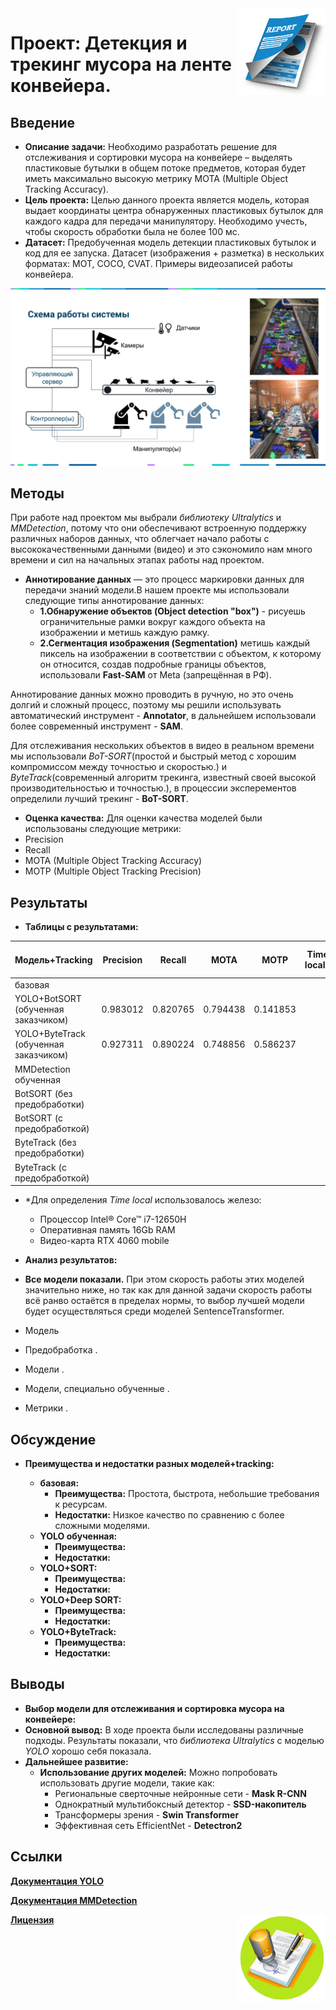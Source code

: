 <div>
<img src='https://github.com/FedorSafonov/computer-vision-for-conveyor-belt/blob/main/report_images/report.png' align="right" height="139" />
</div>

# Проект: Детекция и трекинг мусора на ленте конвейера.

## Введение

* **Описание задачи:**  Необходимо разработать решение для отслеживания и сортировки мусора на конвейере – выделять пластиковые бутылки в общем потоке предметов, которая будет иметь максимально высокую метрику MOTA (Multiple Object Tracking Accuracy).
* **Цель проекта:**  Целью данного проекта является модель, которая выдает координаты центра обнаруженных пластиковых бутылок для каждого кадра для передачи манипулятору. Необходимо учесть, чтобы скорость обработки была не более 100 мс.
* **Датасет:** Предобученная модель детекции пластиковых бутылок и код для ее запуска. Датасет (изображения + разметка) в нескольких форматах: MOT, COCO, CVAT. Примеры видеозаписей работы конвейера.

<div>
<img src='https://github.com/FedorSafonov/computer-vision-for-conveyor-belt/blob/main/report_images/%D0%9A%D0%BE%D0%BD%D0%B2%D0%B5%D0%B9%D0%B5%D1%80.png'/>
</div>
 
## Методы
 При работе над проектом мы выбрали *библиотеку Ultralytics* и *MMDetection*, потому что они обеспечивают встроенную поддержку различных наборов данных, что облегчает начало работы с высококачественными данными (видео) и это сэкономило нам много времени и сил на начальных этапах работы над проектом. 

 * **Аннотирование данных** — это процесс маркировки данных для передачи знаний модели.В нашем проекте мы использовали следующие типы аннотирование данных:
     * **1.Обнаружение объектов (Object detection "box")** - рисуешь ограничительные рамки вокруг каждого объекта на изображении и метишь каждую рамку.
     * **2.Сегментация изображения (Segmentation)** метишь каждый пиксель на изображении в соответствии с объектом, к которому он относится, создав подробные границы объектов, использовали **Fast-SAM** от Meta (запрещённая в РФ).
 
  Аннотирование данных можно проводить в ручную, но это очень долгий и сложный процесс, поэтому мы решили использувать автоматический инструмент - **Annotator**, в дальнейшем использовали более современный инструмент - **SAM**.

  Для отслеживания нескольких объектов в видео в реальном времени мы использовали *BoT-SORT*(простой и быстрый метод с хорошим компромиссом между точностью и скоростью.) и *ByteTrack*(современный алгоритм трекинга, известный своей высокой производительностью и точностью.), в процессии эксперементов определили лучший трекинг - **BoT-SORT**. 


* **Оценка качества:**  Для оценки качества моделей были использованы следующие метрики:
* Precision
* Recall
* MOTA (Multiple Object Tracking Accuracy)
* MOTP (Multiple Object Tracking Precision)

## Результаты

* **Таблицы с результатами:**

| Модель+Tracking          | Precision | Recall  | MOTA| MOTP |Time local*|Time Kaggle|Time Google Colab|
|-----------------------------|------------|-----------|-----------|-------------|-----|--------|-------|
| базовая  |      |     |     |       |
| YOLO+BotSORT (обученная заказчиком) | 0.983012| 0.820765| 0.794438| 0.141853 |
| YOLO+ByteTrack (обученная заказчиком) | 0.927311| 0.890224 | 0.748856| 0.586237|
| MMDetection обученная     |     |     |    |     |
| BotSORT  (без предобработки)          |      |     |     |         |
| BotSORT  (с предобработкой)          |     |     |     |         |
| ByteTrack (без предобработки)                   |      |     |     |        |
| ByteTrack (с предобработкой)                   |     |     |     |        |

* *Для определения *Time local* использовалось железо:
    * Процессор Intel® Core™ i7-12650H
    * Оперативная память 16Gb RAM
    * Видео-карта RTX 4060 mobile

* **Анализ результатов:**

* **Все модели показали.** При этом скорость работы этих моделей значительно ниже, но так как для данной задачи скорость работы всё ранво остаётся в пределах нормы, то выбор лучшей модели будет осуществляться среди моделей SentenceTransformer.
* Модель 
* Предобработка .
* Модели .
* Модели, специально обученные .
* Метрики .

## Обсуждение

* **Преимущества и недостатки разных моделей+tracking:**

  * **базовая:**
      * **Преимущества:**  Простота,  быстрота,  небольшие требования к ресурсам.
      * **Недостатки:**  Низкое качество по сравнению с более сложными моделями.
  * **YOLO обученная:**
      * **Преимущества:**  
      * **Недостатки:**   
  * **YOLO+SORT:**
      * **Преимущества:**   
      * **Недостатки:**  
  * **YOLO+Deep SORT:**
      * **Преимущества:**  
      * **Недостатки:**  
  * **YOLO+ByteTrack:**
      * **Преимущества:**  
      * **Недостатки:**  

  
## Выводы

* **Выбор модели для отслеживания и сортировка мусора на конвейере:**  
* **Основной вывод:**  В ходе проекта были исследованы различные подходы.  Результаты показали,  что *библиотека Ultralytics* с моделью *YOLO* хорошо себя показала.
* **Дальнейшее развитие:**  
   * **Использование других моделей:**  Можно попробовать использовать другие модели,  такие как:
       * Региональные сверточные нейронные сети - **Mask R-CNN**
       * Однократный мультибоксный детектор - **SSD-накопитель**
       * Трансформеры зрения - **Swin Transformer**
       * Эффективная сеть EfficientNet  - **Detectron2**
  
     
## Ссылки
[**Документация YOLO**](https://docs.ultralytics.com)

[**Документация MMDetection**](https://mmdetection.readthedocs.io/en/latest/)
<div>
<img src='https://github.com/FedorSafonov/computer-vision-for-conveyor-belt/blob/main/report_images/%D1%88%D1%82%D0%B0%D0%BC%D0%BF.jpg' align="right" height="139" />
</div>

[**Лицензия**](https://github.com/FedorSafonov/computer-vision-for-conveyor-belt/blob/main/LICENSE)
